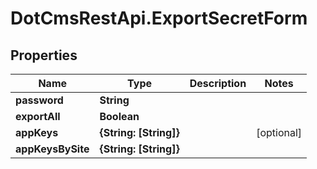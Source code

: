 # DotCmsRestApi.ExportSecretForm

## Properties

Name | Type | Description | Notes
------------ | ------------- | ------------- | -------------
**password** | **String** |  | 
**exportAll** | **Boolean** |  | 
**appKeys** | **{String: [String]}** |  | [optional] 
**appKeysBySite** | **{String: [String]}** |  | 



